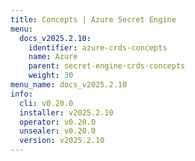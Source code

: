 ```yaml
---
title: Concepts | Azure Secret Engine
menu:
  docs_v2025.2.10:
    identifier: azure-crds-concepts
    name: Azure
    parent: secret-engine-crds-concepts
    weight: 30
menu_name: docs_v2025.2.10
info:
  cli: v0.20.0
  installer: v2025.2.10
  operator: v0.20.0
  unsealer: v0.20.0
  version: v2025.2.10
---
```


